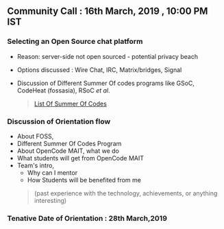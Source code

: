 
## Community Call : 16th March, 2019 , 10:00 PM IST
### Selecting an Open Source chat platform
   - Reason: server-side not open sourced - potential privacy beach
   - Options discussed : Wire Chat, IRC, Matrix/bridges, Signal
   - Discussion of Different Summer Of codes programs like GSoC, CodeHeat (fossasia), RSoC *et al*.
  
      >[List Of Summer Of Codes](https://github.com/tapaswenipathak/Open-Source-Internships)
### Discussion of Orientation flow 
   - About FOSS, 
   - Different Summer Of Codes Program
   - About OpenCode MAIT, what we do 
   - What students will get from OpenCode MAIT
   - Team's intro,
     -  Why can I mentor
     -  How Students will be benefited from me
      > (past experience with the technology, achievements, or anything interesting) 
### Tenative Date of Orientation : **28th March,2019**
